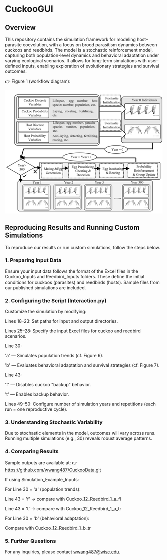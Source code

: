 # CuckooGUI
## Overview
This repository contains the simulation framework for modeling host–parasite coevolution, with a focus on brood parasitism dynamics between cuckoos and reedbirds. The model is a stochastic reinforcement model, capturing both population-level dynamics and behavioral adaptation under varying ecological scenarios. It allows for long-term simulations with user-defined inputs, enabling exploration of evolutionary strategies and survival outcomes.

👉 Figure 1 (workflow diagram): 

![alt text](https://github.com/wwang487//CuckooGUI/blob/main/Figure1.jpg?raw=true)

## Reproducing Results and Running Custom Simulations
To reproduce our results or run custom simulations, follow the steps below.

### 1. Preparing Input Data
Ensure your input data follows the format of the Excel files in the Cuckoo_Inputs and Reedbird_Inputs folders. These define the initial conditions for cuckoos (parasites) and reedbirds (hosts). Sample files from our published simulations are included.

### 2. Configuring the Script (Interaction.py)
Customize the simulation by modifying:

Lines 18–23: Set paths for input and output directories.

Lines 25–28: Specify the input Excel files for cuckoo and reedbird scenarios.

Line 30:

'a' — Simulates population trends (cf. Figure 6).

'b' — Evaluates behavioral adaptation and survival strategies (cf. Figure 7).

Line 43:

'f' — Disables cuckoo "backup" behavior.

't' — Enables backup behavior.

Lines 49–50: Configure number of simulation years and repetitions (each run = one reproductive cycle).

### 3. Understanding Stochastic Variability
Due to stochastic elements in the model, outcomes will vary across runs. Running multiple simulations (e.g., 30) reveals robust average patterns.

### 4. Comparing Results
Sample outputs are available at:
👉 https://github.com/wwang487/CuckooData.git

If using Simulation_Example_Inputs:

For Line 30 = 'a' (population trends):

Line 43 = 'f' → compare with Cuckoo_12_Reedbird_1_a_fl

Line 43 = 't' → compare with Cuckoo_12_Reedbird_1_a_tr

For Line 30 = 'b' (behavioral adaptation):

Compare with Cuckoo_12_Reedbird_1_b_tr

### 5. Further Questions
For any inquiries, please contact wwang487@wisc.edu.
